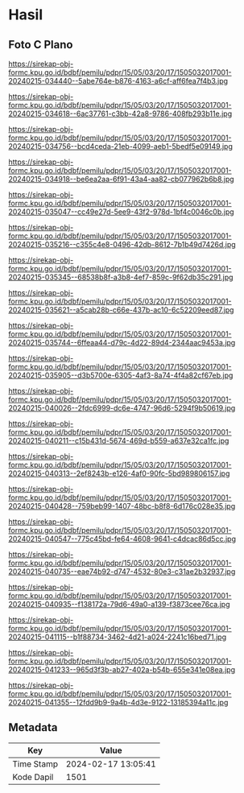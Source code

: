 # Hasil

## Foto C Plano

https://sirekap-obj-formc.kpu.go.id/bdbf/pemilu/pdpr/15/05/03/20/17/1505032017001-20240215-034440--5abe764e-b876-4163-a6cf-aff6fea7f4b3.jpg

https://sirekap-obj-formc.kpu.go.id/bdbf/pemilu/pdpr/15/05/03/20/17/1505032017001-20240215-034618--6ac37761-c3bb-42a8-9786-408fb293b11e.jpg

https://sirekap-obj-formc.kpu.go.id/bdbf/pemilu/pdpr/15/05/03/20/17/1505032017001-20240215-034756--bcd4ceda-21eb-4099-aeb1-5bedf5e09149.jpg

https://sirekap-obj-formc.kpu.go.id/bdbf/pemilu/pdpr/15/05/03/20/17/1505032017001-20240215-034918--be6ea2aa-6f91-43a4-aa82-cb077962b6b8.jpg

https://sirekap-obj-formc.kpu.go.id/bdbf/pemilu/pdpr/15/05/03/20/17/1505032017001-20240215-035047--cc49e27d-5ee9-43f2-978d-1bf4c0046c0b.jpg

https://sirekap-obj-formc.kpu.go.id/bdbf/pemilu/pdpr/15/05/03/20/17/1505032017001-20240215-035216--c355c4e8-0496-42db-8612-7b1b49d7426d.jpg

https://sirekap-obj-formc.kpu.go.id/bdbf/pemilu/pdpr/15/05/03/20/17/1505032017001-20240215-035345--68538b8f-a3b8-4ef7-859c-9f62db35c291.jpg

https://sirekap-obj-formc.kpu.go.id/bdbf/pemilu/pdpr/15/05/03/20/17/1505032017001-20240215-035621--a5cab28b-c66e-437b-ac10-6c52209eed87.jpg

https://sirekap-obj-formc.kpu.go.id/bdbf/pemilu/pdpr/15/05/03/20/17/1505032017001-20240215-035744--6ffeaa44-d79c-4d22-89d4-2344aac9453a.jpg

https://sirekap-obj-formc.kpu.go.id/bdbf/pemilu/pdpr/15/05/03/20/17/1505032017001-20240215-035905--d3b5700e-6305-4af3-8a74-4f4a82cf67eb.jpg

https://sirekap-obj-formc.kpu.go.id/bdbf/pemilu/pdpr/15/05/03/20/17/1505032017001-20240215-040026--2fdc6999-dc6e-4747-96d6-5294f9b50619.jpg

https://sirekap-obj-formc.kpu.go.id/bdbf/pemilu/pdpr/15/05/03/20/17/1505032017001-20240215-040211--c15b431d-5674-469d-b559-a637e32ca1fc.jpg

https://sirekap-obj-formc.kpu.go.id/bdbf/pemilu/pdpr/15/05/03/20/17/1505032017001-20240215-040313--2ef8243b-e126-4af0-90fc-5bd989806157.jpg

https://sirekap-obj-formc.kpu.go.id/bdbf/pemilu/pdpr/15/05/03/20/17/1505032017001-20240215-040428--759beb99-1407-48bc-b8f8-6d176c028e35.jpg

https://sirekap-obj-formc.kpu.go.id/bdbf/pemilu/pdpr/15/05/03/20/17/1505032017001-20240215-040547--775c45bd-fe64-4608-9641-c4dcac86d5cc.jpg

https://sirekap-obj-formc.kpu.go.id/bdbf/pemilu/pdpr/15/05/03/20/17/1505032017001-20240215-040735--eae74b92-d747-4532-80e3-c31ae2b32937.jpg

https://sirekap-obj-formc.kpu.go.id/bdbf/pemilu/pdpr/15/05/03/20/17/1505032017001-20240215-040935--f138172a-79d6-49a0-a139-f3873cee76ca.jpg

https://sirekap-obj-formc.kpu.go.id/bdbf/pemilu/pdpr/15/05/03/20/17/1505032017001-20240215-041115--b1f88734-3462-4d21-a024-2241c16bed71.jpg

https://sirekap-obj-formc.kpu.go.id/bdbf/pemilu/pdpr/15/05/03/20/17/1505032017001-20240215-041233--965d3f3b-ab27-402a-b54b-655e341e08ea.jpg

https://sirekap-obj-formc.kpu.go.id/bdbf/pemilu/pdpr/15/05/03/20/17/1505032017001-20240215-041355--12fdd9b9-9a4b-4d3e-9122-13185394a11c.jpg


## Metadata

| Key        | Value               |
| ---------- | ------------------- |
| Time Stamp | 2024-02-17 13:05:41 |
| Kode Dapil | 1501                |



